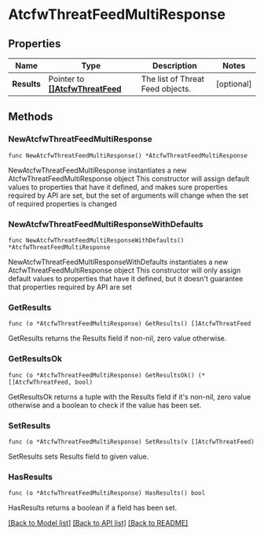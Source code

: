 # AtcfwThreatFeedMultiResponse

## Properties

Name | Type | Description | Notes
------------ | ------------- | ------------- | -------------
**Results** | Pointer to [**[]AtcfwThreatFeed**](AtcfwThreatFeed.md) | The list of Threat Feed objects. | [optional] 

## Methods

### NewAtcfwThreatFeedMultiResponse

`func NewAtcfwThreatFeedMultiResponse() *AtcfwThreatFeedMultiResponse`

NewAtcfwThreatFeedMultiResponse instantiates a new AtcfwThreatFeedMultiResponse object
This constructor will assign default values to properties that have it defined,
and makes sure properties required by API are set, but the set of arguments
will change when the set of required properties is changed

### NewAtcfwThreatFeedMultiResponseWithDefaults

`func NewAtcfwThreatFeedMultiResponseWithDefaults() *AtcfwThreatFeedMultiResponse`

NewAtcfwThreatFeedMultiResponseWithDefaults instantiates a new AtcfwThreatFeedMultiResponse object
This constructor will only assign default values to properties that have it defined,
but it doesn't guarantee that properties required by API are set

### GetResults

`func (o *AtcfwThreatFeedMultiResponse) GetResults() []AtcfwThreatFeed`

GetResults returns the Results field if non-nil, zero value otherwise.

### GetResultsOk

`func (o *AtcfwThreatFeedMultiResponse) GetResultsOk() (*[]AtcfwThreatFeed, bool)`

GetResultsOk returns a tuple with the Results field if it's non-nil, zero value otherwise
and a boolean to check if the value has been set.

### SetResults

`func (o *AtcfwThreatFeedMultiResponse) SetResults(v []AtcfwThreatFeed)`

SetResults sets Results field to given value.

### HasResults

`func (o *AtcfwThreatFeedMultiResponse) HasResults() bool`

HasResults returns a boolean if a field has been set.


[[Back to Model list]](../README.md#documentation-for-models) [[Back to API list]](../README.md#documentation-for-api-endpoints) [[Back to README]](../README.md)


